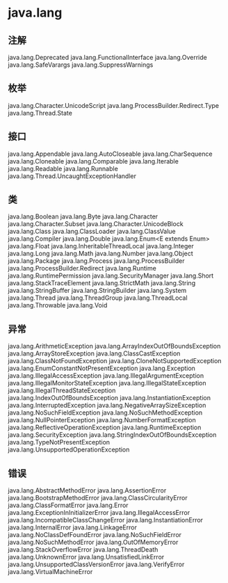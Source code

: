 # java.lang

## 注解

java.lang.Deprecated
java.lang.FunctionalInterface
java.lang.Override
java.lang.SafeVarargs
java.lang.SuppressWarnings

## 枚举

java.lang.Character.UnicodeScript
java.lang.ProcessBuilder.Redirect.Type
java.lang.Thread.State

## 接口

java.lang.Appendable
java.lang.AutoCloseable
java.lang.CharSequence
java.lang.Cloneable
java.lang.Comparable<T>
java.lang.Iterable<T>
java.lang.Readable
java.lang.Runnable
java.lang.Thread.UncaughtExceptionHandler

## 类

java.lang.Boolean
java.lang.Byte
java.lang.Character
java.lang.Character.Subset
java.lang.Character.UnicodeBlock
java.lang.Class<T>
java.lang.ClassLoader
java.lang.ClassValue<T>
java.lang.Compiler
java.lang.Double
java.lang.Enum<E extends Enum<E>>
java.lang.Float
java.lang.InheritableThreadLocal<T>
java.lang.Integer
java.lang.Long
java.lang.Math
java.lang.Number
java.lang.Object
java.lang.Package
java.lang.Process
java.lang.ProcessBuilder
java.lang.ProcessBuilder.Redirect
java.lang.Runtime
java.lang.RuntimePermission
java.lang.SecurityManager
java.lang.Short
java.lang.StackTraceElement
java.lang.StrictMath
java.lang.String
java.lang.StringBuffer
java.lang.StringBuilder
java.lang.System
java.lang.Thread
java.lang.ThreadGroup
java.lang.ThreadLocal<T>
java.lang.Throwable
java.lang.Void

## 异常

java.lang.ArithmeticException
java.lang.ArrayIndexOutOfBoundsException
java.lang.ArrayStoreException
java.lang.ClassCastException
java.lang.ClassNotFoundException
java.lang.CloneNotSupportedException
java.lang.EnumConstantNotPresentException
java.lang.Exception
java.lang.IllegalAccessException
java.lang.IllegalArgumentException
java.lang.IllegalMonitorStateException
java.lang.IllegalStateException
java.lang.IllegalThreadStateException
java.lang.IndexOutOfBoundsException
java.lang.InstantiationException
java.lang.InterruptedException
java.lang.NegativeArraySizeException
java.lang.NoSuchFieldException
java.lang.NoSuchMethodException
java.lang.NullPointerException
java.lang.NumberFormatException
java.lang.ReflectiveOperationException
java.lang.RuntimeException
java.lang.SecurityException
java.lang.StringIndexOutOfBoundsException
java.lang.TypeNotPresentException
java.lang.UnsupportedOperationException

## 错误

java.lang.AbstractMethodError
java.lang.AssertionError
java.lang.BootstrapMethodError
java.lang.ClassCircularityError
java.lang.ClassFormatError
java.lang.Error
java.lang.ExceptionInInitializerError
java.lang.IllegalAccessError
java.lang.IncompatibleClassChangeError
java.lang.InstantiationError
java.lang.InternalError
java.lang.LinkageError
java.lang.NoClassDefFoundError
java.lang.NoSuchFieldError
java.lang.NoSuchMethodError
java.lang.OutOfMemoryError
java.lang.StackOverflowError
java.lang.ThreadDeath
java.lang.UnknownError
java.lang.UnsatisfiedLinkError
java.lang.UnsupportedClassVersionError
java.lang.VerifyError
java.lang.VirtualMachineError




